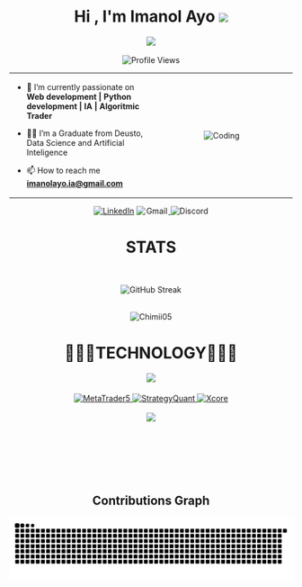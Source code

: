 <h1 align="center">Hi , I'm Imanol Ayo <img src="https://media.giphy.com/media/hvRJCLFzcasrR4ia7z/giphy.gif" width="35"></h1>

<p align="center">
  <a href="https://github.com/DenverCoder1/readme-typing-svg"><img src="https://readme-typing-svg.herokuapp.com?font=Time+New+Roman&color=%23C8BE25&size=25&center=true&vCenter=true&width=600&height=100&lines=Data+Science+and+AI+Expert;Trader+🚀;Python+developer;Web+developer;Algoritmic+Trader;Darwin+EGXL+|+EZDK;Competitive+Programmer;Always+learning+new+things"></a>
</p>

<p align = "center">
<img src = "https://komarev.com/ghpvc/?username=Chiimii05&style=plastic&color=blueviolet" alt = "Profile Views"/>
</p>
<table align="center">
<tr border="none">
<td width="50%" align="left">
  
- 🌱 I’m currently passionate on **Web development | Python development | IA | Algoritmic Trader**

- 🧑‍🎓 I’m a Graduate from Deusto, Data Science and Artificial Inteligence

- 📫 How to reach me **imanolayo.ia@gmail.com**

</td>
<td width="50%" align="center">

  <img align="center" alt="Coding" width="450" src="https://repository-images.githubusercontent.com/588181932/e36ec678-7984-4cdd-8e4c-a3932772ff8e">

  
  </td>
</tr>
</table>
<div align=center>
        <a href="https://www.linkedin.com/in/imanol-ayo-aranguren-0712a7230/"><img src="https://img.shields.io/badge/Linkedin-0077b5?style=flat&logo=linkedin" alt="LinkedIn" /></a>
	<a href="mailto:your.email@gmail.com" target="_blank" rel="noopener noreferrer">
  <img
    src="https://img.shields.io/badge/Gmail-D14836?style=flat&logo=gmail&logoColor=white"
    alt="Gmail"
    style="border:none; display:inline-block; width:57px; height:25;"
  />
</a>
<a href="https://discord.gg/chimi_65077" target="_blank" rel="noopener noreferrer">
  <img
    src="https://img.shields.io/badge/Discord-7289DA?style=flat&logo=discord&logoColor=white"
    alt="Discord"
    style="border:none; display:inline-block; width:67px; height:25;"
  />
</a>
<h1 align="center">STATS</h1>

<br>
	<p align="center">
  	<img src="https://github-readme-streak-stats.herokuapp.com/?user=Chiimii05&theme=dark&border_radius=4.6&fire=FF5722" alt="GitHub Streak" />
	</p>
	<br/>
	<img src="https://github-readme-stats.vercel.app/api/top-langs?username=Chimii05&langs_count=10&show_icons=true&locale=en&theme=tokyonight" alt="Chimii05" height="230px"/>

  </p>
</details>
<!--h1 without bottom border-->
<h1 align="center">👨🏻‍💻TECHNOLOGY👨🏻‍💻</h1>
<!--tech stack icons-->
<p align="center">
  <a href="https://skillicons.dev">
    <img src="https://skillicons.dev/icons?i=github,git,py,vscode,react,html,css,mongodb&perline=14" />
  </a>
  <!-- nuevos badges de Shields.io -->
  <br/><br/>
  <a href="https://www.metatrader5.com/" target="_blank" rel="noopener noreferrer">
    <img
      src="https://img.shields.io/badge/MetaTrader-5591E9?style=flat-square&logo=metatrader&logoColor=white"
      alt="MetaTrader5"
    />
  </a>
  <a href="https://strategyquant.com/" target="_blank" rel="noopener noreferrer">
    <img
      src="https://img.shields.io/badge/StrategyQuant-000000?style=flat-square"
      alt="StrategyQuant"
    />
  </a>
  <a href="https://xcore.com/" target="_blank" rel="noopener noreferrer">
    <img
      src="https://img.shields.io/badge/Xcore-2D2D2D?style=flat"
      alt="Xcore"
    />
  </a>
  <br/><br/>
   <a href="https://skillicons.dev">
    <img src="https://skillicons.dev/icons?i=aws,docker,postgres,mongodb,mysql,discord&perline=14" />
  </a>
</p>
</br></br>



</br></br>
	
## Contributions Graph
	
<p align = "center">
	<img src = "https://github.com/7oSkaaa/7oSkaaa/blob/output/github-contribution-grid-snake.svg?" alt = "Snake Game"/>
</p>
